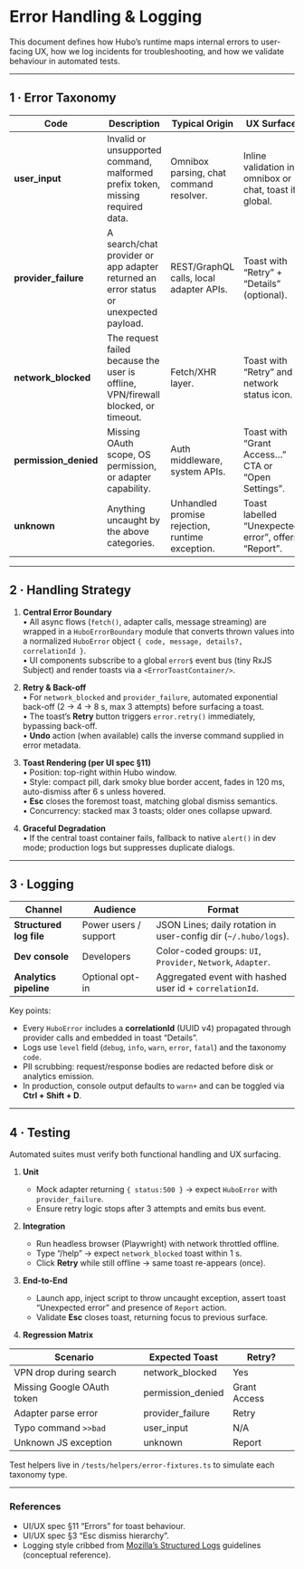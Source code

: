 # Error Handling & Logging

This document defines how Hubo’s runtime maps internal errors to user-facing UX, how we log incidents for troubleshooting, and how we validate behaviour in automated tests.

---

## 1&nbsp;·&nbsp;Error Taxonomy

| Code | Description | Typical Origin | UX Surface |
|------|-------------|----------------|------------|
| **user_input** | Invalid or unsupported command, malformed prefix token, missing required data. | Omnibox parsing, chat command resolver. | Inline validation in omnibox or chat, toast if global. |
| **provider_failure** | A search/chat provider or app adapter returned an error status or unexpected payload. | REST/GraphQL calls, local adapter APIs. | Toast with “Retry” + “Details” (optional). |
| **network_blocked** | The request failed because the user is offline, VPN/firewall blocked, or timeout. | Fetch/XHR layer. | Toast with “Retry” and network status icon. |
| **permission_denied** | Missing OAuth scope, OS permission, or adapter capability. | Auth middleware, system APIs. | Toast with “Grant Access…” CTA or “Open Settings”. |
| **unknown** | Anything uncaught by the above categories. | Unhandled promise rejection, runtime exception. | Toast labelled “Unexpected error”, offers “Report”. |

---

## 2&nbsp;·&nbsp;Handling Strategy

1. **Central Error Boundary**  
   • All async flows (`fetch()`, adapter calls, message streaming) are wrapped in a `HuboErrorBoundary` module that converts thrown values into a normalized `HuboError` object `{ code, message, details?, correlationId }`.  
   • UI components subscribe to a global `error$` event bus (tiny RxJS Subject) and render toasts via a `<ErrorToastContainer/>`.

2. **Retry & Back-off**  
   • For `network_blocked` and `provider_failure`, automated exponential back-off (2 → 4 → 8 s, max 3 attempts) before surfacing a toast.  
   • The toast’s **Retry** button triggers `error.retry()` immediately, bypassing back-off.  
   • **Undo** action (when available) calls the inverse command supplied in error metadata.

3. **Toast Rendering (per UI spec §11)**  
   • Position: top-right within Hubo window.  
   • Style: compact pill, dark smoky blue border accent, fades in 120 ms, auto-dismiss after 6 s unless hovered.  
   • **Esc** closes the foremost toast, matching global dismiss semantics.  
   • Concurrency: stacked max 3 toasts; older ones collapse upward.

4. **Graceful Degradation**  
   • If the central toast container fails, fallback to native `alert()` in dev mode; production logs but suppresses duplicate dialogs.

---

## 3&nbsp;·&nbsp;Logging

| Channel | Audience | Format |
|---------|----------|--------|
| **Structured log file** | Power users / support | JSON Lines; daily rotation in user-config dir (`~/.hubo/logs`). |
| **Dev console** | Developers | Color-coded groups: `UI`, `Provider`, `Network`, `Adapter`. |
| **Analytics pipeline** | Optional opt-in | Aggregated event with hashed user id + `correlationId`. |

Key points:

- Every `HuboError` includes a **correlationId** (UUID v4) propagated through provider calls and embedded in toast “Details”.  
- Logs use `level` field (`debug`, `info`, `warn`, `error`, `fatal`) and the taxonomy `code`.  
- PII scrubbing: request/response bodies are redacted before disk or analytics emission.  
- In production, console output defaults to `warn+` and can be toggled via **Ctrl + Shift + D**.

---

## 4&nbsp;·&nbsp;Testing

Automated suites must verify both functional handling and UX surfacing.

1. **Unit**  
   - Mock adapter returning `{ status:500 }` → expect `HuboError` with `provider_failure`.  
   - Ensure retry logic stops after 3 attempts and emits bus event.

2. **Integration**  
   - Run headless browser (Playwright) with network throttled offline.  
   - Type “/help” → expect `network_blocked` toast within 1 s.  
   - Click **Retry** while still offline → same toast re-appears (once).

3. **End-to-End**  
   - Launch app, inject script to throw uncaught exception, assert toast “Unexpected error” and presence of `Report` action.  
   - Validate **Esc** closes toast, returning focus to previous surface.

4. **Regression Matrix**

| Scenario | Expected Toast | Retry? |
|----------|----------------|--------|
| VPN drop during search | network_blocked | Yes |
| Missing Google OAuth token | permission_denied | Grant Access |
| Adapter parse error | provider_failure | Retry |
| Typo command `>>bad` | user_input | N/A |
| Unknown JS exception | unknown | Report |

Test helpers live in `/tests/helpers/error-fixtures.ts` to simulate each taxonomy type.

---

### References

- UI/UX spec §11 “Errors” for toast behaviour.  
- UI/UX spec §3 “Esc dismiss hierarchy”.  
- Logging style cribbed from [Mozilla’s Structured Logs](https://firefox-source-docs.mozilla.org/toolkit/components/telemetry/structured/structured.html) guidelines (conceptual reference).  
